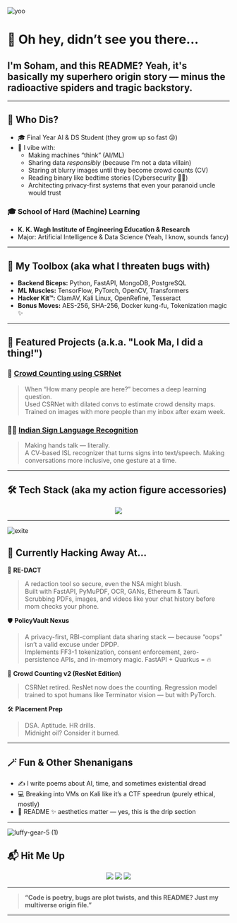 <!-- 👨‍💻 Just a humble README file... or is it? -->

![yoo](https://github.com/user-attachments/assets/548c4b97-013d-4271-bde4-2c55b89c026b)

# 👋 Oh hey, didn’t see you there...

## I'm **Soham**, and this README? Yeah, it's basically my superhero origin story — minus the radioactive spiders and tragic backstory.

---

## 🧠 Who Dis?

- 🎓 Final Year AI & DS Student (they grow up so fast 😢)
- 🧬 I vibe with:
  - Making machines “think” (AI/ML)
  - Sharing data *responsibly* (because I’m not a data villain)
  - Staring at blurry images until they become crowd counts (CV)
  - Reading binary like bedtime stories (Cybersecurity 🧑‍💻)
  - Architecting privacy-first systems that even your paranoid uncle would trust

### 🎓 School of Hard (Machine) Learning
- **K. K. Wagh Institute of Engineering Education & Research**
- Major: Artificial Intelligence & Data Science (Yeah, I know, sounds fancy)

---

## 🧰 My Toolbox (aka what I threaten bugs with)

- **Backend Biceps:** Python, FastAPI, MongoDB, PostgreSQL
- **ML Muscles:** TensorFlow, PyTorch, OpenCV, Transformers
- **Hacker Kit™:** ClamAV, Kali Linux, OpenRefine, Tesseract
- **Bonus Moves:** AES-256, SHA-256, Docker kung-fu, Tokenization magic ✨

---

## 🚀 Featured Projects (a.k.a. "Look Ma, I did a thing!")

### 🧠 [Crowd Counting using CSRNet](https://github.com/thesoham2203)
> When “How many people are here?” becomes a deep learning question.  
Used CSRNet with dilated convs to estimate crowd density maps. Trained on images with more people than my inbox after exam week.

### 🧏‍♂️ [Indian Sign Language Recognition](https://github.com/thesoham2203)
> Making hands talk — literally.  
A CV-based ISL recognizer that turns signs into text/speech. Making conversations more inclusive, one gesture at a time.

---

## 🛠️ Tech Stack (aka my action figure accessories)

<p align="center">
  <img src="https://skillicons.dev/icons?i=python,tensorflow,pytorch,fastapi,mongodb,postgres,linux,opencv,git,docker,aws,vscode" />
</p>

---

![exite](https://github.com/user-attachments/assets/93cd3bbf-088a-40d7-af39-c4003b90cf30)

## 🎯 Currently Hacking Away At...

🧠 **RE-DACT**  
> A redaction tool so secure, even the NSA might blush.  
Built with FastAPI, PyMuPDF, OCR, GANs, Ethereum & Tauri. Scrubbing PDFs, images, and videos like your chat history before mom checks your phone.

🛡️ **PolicyVault Nexus**  
> A privacy-first, RBI-compliant data sharing stack — because “oops” isn’t a valid excuse under DPDP.  
Implements FF3-1 tokenization, consent enforcement, zero-persistence APIs, and in-memory magic. FastAPI + Quarkus = 🔥

🧮 **Crowd Counting v2 (ResNet Edition)**  
> CSRNet retired. ResNet now does the counting. Regression model trained to spot humans like Terminator vision — but with PyTorch.

🛠️ **Placement Prep**  
> DSA. Aptitude. HR drills.  
Midnight oil? Consider it burned.

---

## 🪄 Fun & Other Shenanigans

- ✍️ I write poems about AI, time, and sometimes existential dread
- 💻 Breaking into VMs on Kali like it’s a CTF speedrun (purely ethical, mostly)
- 🎨 README ✨ aesthetics matter — yes, this is the drip section

---

![luffy-gear-5 (1)](https://github.com/user-attachments/assets/4ab1c3cb-c2e8-40ea-ab2a-0d86244b7099)

## 📬 Hit Me Up

<p align="center">
  <a href="https://linkedin.com/in/soham-penshanwar"><img src="https://img.shields.io/badge/LinkedIn-blue?logo=linkedin&style=for-the-badge" /></a>
  <a href="mailto:sohampilot0@gmail.com"><img src="https://img.shields.io/badge/Gmail-red?logo=gmail&style=for-the-badge" /></a>
  <a href="https://github.com/thesoham2203"><img src="https://img.shields.io/badge/GitHub-black?logo=github&style=for-the-badge" /></a>
</p>

---

> **“Code is poetry, bugs are plot twists, and this README? Just my multiverse origin file.”**

---

<!-- PS: If you scrolled all the way down here, you either really like me or you're stalking me for placement competition. Either way, hi. 👀 -->
